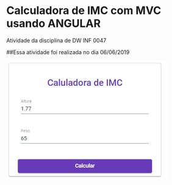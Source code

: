 # Calculadora de IMC com MVC usando ANGULAR
Atividade da disciplina de DW INF 0047

##Essa atividade foi realizada no dia 06/06/2019


![alt text](https://raw.githubusercontent.com/arthur-es/calculadora-imc-mvc/master/src/print.png)
